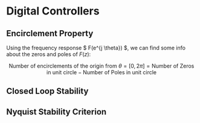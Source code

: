 # Digital Controllers


## Encirclement Property

Using the frequency response $ F(e^{j \theta}) $, we can find some info about the zeros and poles of $F(z)$:

$$ \text{Number of encirclements of the origin from } \theta = [0, 2\pi] = \text{Number of Zeros in unit circle} - \text{Number of Poles in unit circle} $$


## Closed Loop Stability



## Nyquist Stability Criterion



